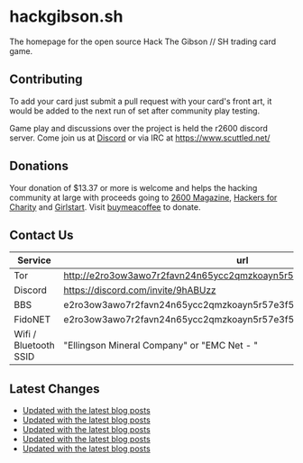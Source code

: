 # hackgibson.sh
The homepage for the open source Hack The Gibson // SH trading card game.


## Contributing

To add your card just submit a pull request with your card's front art, it would be added to the next run of set after community play testing.

Game play and discussions over the project is held the r2600 discord server. Come join us at [Discord](https://discord.com/invite/9hABUzz) or via IRC at https://www.scuttled.net/


## Donations

Your donation of $13.37 or more is welcome and helps the hacking community at large with proceeds going to [2600 Magazine](https://2600.com/), [Hackers for Charity](https://hackersforcharity.org) and [Girlstart](https://girlstart.org).  Visit [buymeacoffee](https://www.buymeacoffee.com/hackgibson.sh) to donate.


## Contact Us

Service | url
-|-
Tor | http://e2ro3ow3awo7r2favn24n65ycc2qmzkoayn5r57e3f56nvjwdcgg32ad.onion
Discord | https://discord.com/invite/9hABUzz
BBS | e2ro3ow3awo7r2favn24n65ycc2qmzkoayn5r57e3f56nvjwdcgg32ad.onion:23
FidoNET | e2ro3ow3awo7r2favn24n65ycc2qmzkoayn5r57e3f56nvjwdcgg32ad.onion:24554
Wifi / Bluetooth SSID | "Ellingson Mineral Company" or "EMC Net - <fidonet address>"

## Latest Changes
<!-- BLOG-POST-LIST:START -->
- [Updated with the latest blog posts](https://github.com/DFW2600/hackgibson.sh/commit/cb2fc9b9ac540602bb2fe632e6bfaa4da0e882c9)
- [Updated with the latest blog posts](https://github.com/DFW2600/hackgibson.sh/commit/47743ae0a67a3edde44900bfcff6c01202dd33d1)
- [Updated with the latest blog posts](https://github.com/DFW2600/hackgibson.sh/commit/4190f7d12a7721ddf52a7a5b44ba91b9261ea5b4)
- [Updated with the latest blog posts](https://github.com/DFW2600/hackgibson.sh/commit/fe1ff613018c5668d0fe2a9d5cfba787de6ca3c4)
- [Updated with the latest blog posts](https://github.com/DFW2600/hackgibson.sh/commit/63458f5210f4cdc0d47fe88c3cf369fdb7dbbe4e)
<!-- BLOG-POST-LIST:END -->
